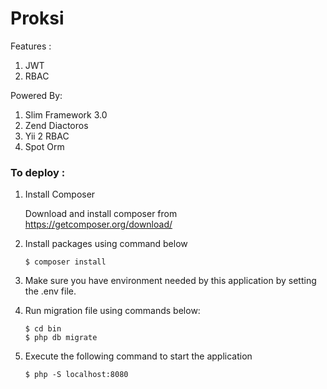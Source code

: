 # Proksi  

Features :
 1. JWT 
 2. RBAC

Powered By:
 1. Slim Framework 3.0
 2. Zend Diactoros
 3. Yii 2 RBAC
 4. Spot Orm

### To deploy : 
 1. Install Composer 
   
    Download and install composer from https://getcomposer.org/download/
 2. Install packages using command below

    ```
    $ composer install
    ```
 3. Make sure you have environment needed by this application by setting the .env file.
 4.  Run migration file using commands below:
     ```
     $ cd bin
     $ php db migrate
     ```
 5. Execute the following command to start the application
    ```
    $ php -S localhost:8080
    ```